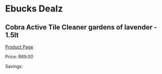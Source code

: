 
# Ebucks Dealz
## Cobra Active Tile Cleaner gardens of lavender - 1.5lt
[Product Page](https://www.ebucks.com/web/shop/productSelected.do?prodId=600064682&catId=908586136)

Price: R69.00

Savings: 


	
